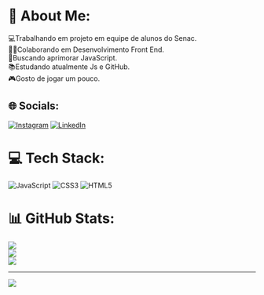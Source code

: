 # 💫 About Me:
💻Trabalhando em projeto em equipe de alunos do Senac.<br>👩‍💻Colaborando em Desenvolvimento Front End.<br>🧐Buscando aprimorar JavaScript.<br>📚Estudando atualmente Js e GitHub.<br>🎮Gosto de jogar um pouco.


## 🌐 Socials:
[![Instagram](https://img.shields.io/badge/Instagram-%23E4405F.svg?logo=Instagram&logoColor=white)]([https://instagram.com/@eduardo_ssr_](https://www.instagram.com/kanyethegoatwest/)) [![LinkedIn](https://img.shields.io/badge/LinkedIn-%230077B5.svg?logo=linkedin&logoColor=white)](https://linkedin.com/in/https://www.linkedin.com/in/eduardo-silva-aa696b279/) 

# 💻 Tech Stack:
 ![JavaScript](https://img.shields.io/badge/javascript-%23323330.svg?style=for-the-badge&logo=javascript&logoColor=%23F7DF1E) ![CSS3](https://img.shields.io/badge/css3-%231572B6.svg?style=for-the-badge&logo=css3&logoColor=white) ![HTML5](https://img.shields.io/badge/html5-%23E34F26.svg?style=for-the-badge&logo=html5&logoColor=white)
# 📊 GitHub Stats:
![](https://github-readme-stats.vercel.app/api?username=EduardoD3V&theme=dark&hide_border=false&include_all_commits=true&count_private=true)<br/>
![](https://github-readme-streak-stats.herokuapp.com/?user=EduardoD3V&theme=dark&hide_border=false)<br/>
![](https://github-readme-stats.vercel.app/api/top-langs/?username=EduardoD3V&theme=dark&hide_border=false&include_all_commits=true&count_private=true&layout=compact)

---
[![](https://visitcount.itsvg.in/api?id=EduardoD3V&icon=0&color=0)](https://visitcount.itsvg.in)

<!-- Proudly created with GPRM ( https://gprm.itsvg.in ) -->
